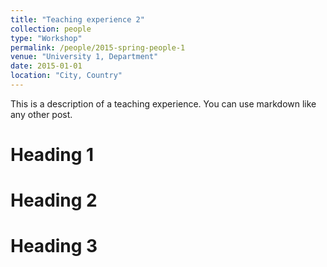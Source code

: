 ```yaml
---
title: "Teaching experience 2"
collection: people
type: "Workshop"
permalink: /people/2015-spring-people-1
venue: "University 1, Department"
date: 2015-01-01
location: "City, Country"
---
```


This is a description of a teaching experience. You can use markdown like any other post.

Heading 1
======

Heading 2
======

Heading 3
======
